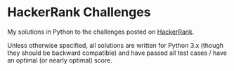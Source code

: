 HackerRank Challenges
=====================

My solutions in Python to the challenges posted on [HackerRank](http://www.hackerrank.com).

Unless otherwise specified, all solutions are written for Python 3.x (though they should be backward compatible) and have passed all test cases / have an optimal (or nearly optimal) score.
